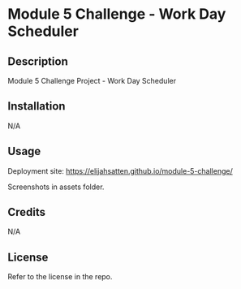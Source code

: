 # Module 5 Challenge - Work Day Scheduler

## Description

Module 5 Challenge Project - Work Day Scheduler

## Installation

N/A

## Usage

Deployment site: https://elijahsatten.github.io/module-5-challenge/

Screenshots in assets folder.

## Credits

N/A

## License

Refer to the license in the repo.
